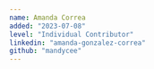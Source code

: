 ```yaml
---
name: Amanda Correa
added: "2023-07-08"
level: "Individual Contributor"
linkedin: "amanda-gonzalez-correa"
github: "mandycee"
---
```

